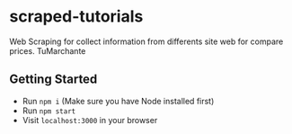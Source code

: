 # scraped-tutorials
Web Scraping for collect information from differents site web for compare prices. TuMarchante

## Getting Started
 - Run `npm i` (Make sure you have Node installed first)
 - Run `npm start`
 - Visit `localhost:3000` in your browser
